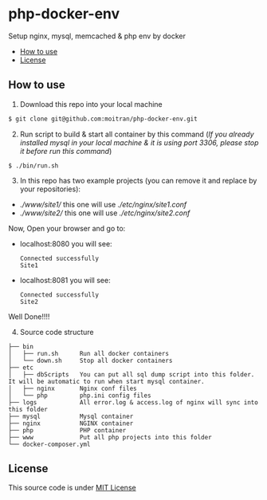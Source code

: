 # php-docker-env
Setup nginx, mysql, memcached &amp; php env by docker

- [How to use](#how-to-use)
- [License](#license)


How to use
----------
1. Download this repo into your local machine
``` bash
$ git clone git@github.com:moitran/php-docker-env.git
```
2. Run script to build & start all container by this command (*If you already installed mysql in your local machine & it is using port 3306, please stop it before run this command*)
```
$ ./bin/run.sh
```
3. In this repo has two example projects (you can remove it and replace by your repositories):
  - *./www/site1/* this one will use *./etc/nginx/site1.conf*
  - *./www/site2/* this one will use *./etc/nginx/site2.conf*

  Now, Open your browser and go to: 

  - localhost:8080 you will see:
  
      ```
      Connected successfully
      Site1
      ```

  - localhost:8081 you will see:
  
      ```
      Connected successfully
      Site2
      ```

Well Done!!!!

4. Source code structure

```
├── bin
│   ├── run.sh      Run all docker containers
│   └── down.sh     Stop all docker containers
├── etc
│   ├── dbScripts   You can put all sql dump script into this folder. It will be automatic to run when start mysql container.
│   ├── nginx       Nginx conf files
│   └── php         php.ini config files
├── logs            All error.log & access.log of nginx will sync into this folder
├── mysql           Mysql container
├── nginx           NGINX container
├── php             PHP container
├── www             Put all php projects into this folder
└── docker-composer.yml
```

License
-------

This source code is under [MIT License](https://github.com/moitran/php-docker-env/blob/master/LICENSE)
